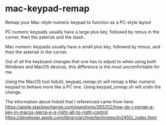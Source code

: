 # mac-keypad-remap
Remap your Mac-style numeric keypad to function as a PC-style layout

PC numeric keypads usually have a large plus key, followed by minus in the corner, then the asterisk and the slash.

Mac numeric keypads usually have a small plus key, followed by minus, and then the asterisk in the corner.

Out of all the keyboard changes that one has to adjust to when using both Windows and MacOS devices, this difference is the most uncomfortable for me.

Using the MacOS tool hidutil, keypad_remap.sh will remap a Mac numeric keypad to behave more like a PC one. Using keypad_unmap.sh will undo the change.

The information about hidutil that I referenced came from here:
https://apple.stackexchange.com/questions/283252/how-do-i-remap-a-key-in-macos-sierra-e-g-right-alt-to-right-control
https://developer.apple.com/library/archive/technotes/tn2450/_index.html